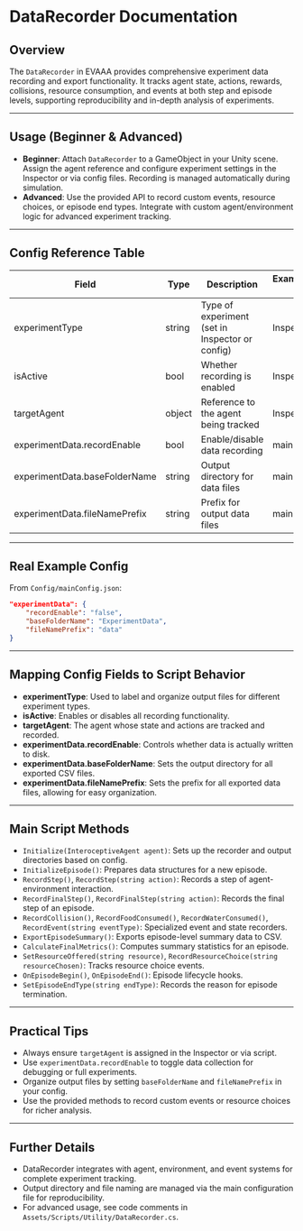 # DataRecorder Documentation

## Overview
The `DataRecorder` in EVAAA provides comprehensive experiment data recording and export functionality. It tracks agent state, actions, rewards, collisions, resource consumption, and events at both step and episode levels, supporting reproducibility and in-depth analysis of experiments.

---

## Usage (Beginner & Advanced)
- **Beginner**: Attach `DataRecorder` to a GameObject in your Unity scene. Assign the agent reference and configure experiment settings in the Inspector or via config files. Recording is managed automatically during simulation.
- **Advanced**: Use the provided API to record custom events, resource choices, or episode end types. Integrate with custom agent/environment logic for advanced experiment tracking.

---

## Config Reference Table
| Field                | Type    | Description                                              | Example/Config File         |
|----------------------|---------|----------------------------------------------------------|-----------------------------|
| experimentType       | string  | Type of experiment (set in Inspector or config)          | Inspector                   |
| isActive             | bool    | Whether recording is enabled                             | Inspector                   |
| targetAgent          | object  | Reference to the agent being tracked                     | Inspector                   |
| experimentData.recordEnable | bool | Enable/disable data recording                           | mainConfig.json             |
| experimentData.baseFolderName | string | Output directory for data files                        | mainConfig.json             |
| experimentData.fileNamePrefix | string | Prefix for output data files                           | mainConfig.json             |

---

## Real Example Config
From `Config/mainConfig.json`:
```json
"experimentData": {
    "recordEnable": "false",
    "baseFolderName": "ExperimentData",
    "fileNamePrefix": "data"
}
```

---

## Mapping Config Fields to Script Behavior
- **experimentType**: Used to label and organize output files for different experiment types.
- **isActive**: Enables or disables all recording functionality.
- **targetAgent**: The agent whose state and actions are tracked and recorded.
- **experimentData.recordEnable**: Controls whether data is actually written to disk.
- **experimentData.baseFolderName**: Sets the output directory for all exported CSV files.
- **experimentData.fileNamePrefix**: Sets the prefix for all exported data files, allowing for easy organization.

---

## Main Script Methods
- `Initialize(InteroceptiveAgent agent)`: Sets up the recorder and output directories based on config.
- `InitializeEpisode()`: Prepares data structures for a new episode.
- `RecordStep()`, `RecordStep(string action)`: Records a step of agent-environment interaction.
- `RecordFinalStep()`, `RecordFinalStep(string action)`: Records the final step of an episode.
- `RecordCollision()`, `RecordFoodConsumed()`, `RecordWaterConsumed()`, `RecordEvent(string eventType)`: Specialized event and state recorders.
- `ExportEpisodeSummary()`: Exports episode-level summary data to CSV.
- `CalculateFinalMetrics()`: Computes summary statistics for an episode.
- `SetResourceOffered(string resource)`, `RecordResourceChoice(string resourceChosen)`: Tracks resource choice events.
- `OnEpisodeBegin()`, `OnEpisodeEnd()`: Episode lifecycle hooks.
- `SetEpisodeEndType(string endType)`: Records the reason for episode termination.

---

## Practical Tips
- Always ensure `targetAgent` is assigned in the Inspector or via script.
- Use `experimentData.recordEnable` to toggle data collection for debugging or full experiments.
- Organize output files by setting `baseFolderName` and `fileNamePrefix` in your config.
- Use the provided methods to record custom events or resource choices for richer analysis.

---

## Further Details
- DataRecorder integrates with agent, environment, and event systems for complete experiment tracking.
- Output directory and file naming are managed via the main configuration file for reproducibility.
- For advanced usage, see code comments in `Assets/Scripts/Utility/DataRecorder.cs`. 